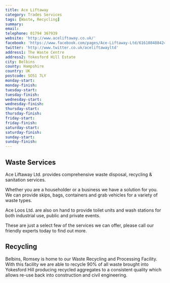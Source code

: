 ```yaml
---
title: Ace Liftaway
category: Trades Services
tags: [Waste, Recycling]
summary:
email: 
telephone: 01794 367939
website: 'http://www.aceliftaway.co.uk/'
facebook: 'https://www.facebook.com/pages/Ace-Liftaway-Ltd/616108488424339?fref=ts'
twitter: 'http://www.twitter.co.uk/aceliftawayltd'
address1: The Waste Centre
address2: Yokesford Hill Estate
city: Belbins
county: Hampshire
country: UK
postcode: SO51 7LY
monday-start: 
monday-finish: 
tuesday-start: 
tuesday-finish: 
wednesday-start: 
wednesday-finish: 
thursday-start: 
thursday-finish: 
friday-start: 
friday-finish: 
saturday-start: 
saturday-finish: 
sunday-start: 
sunday-finish: 
---
```

## Waste Services

Ace Liftaway Ltd. provides comprehensive waste disposal, recycling & sanitation services.

Whether you are a householder or a business we have a solution for you. We can provide skips, bags, containers and grab vehicles for a variety of waste types.

Ace Loos Ltd. are also on hand to provide toilet units and wash stations for both industrial use, public and private events.

These are just a select few of the services we can offer, please call our friendly experts today to find out more.

## Recycling

Belbins, Romsey is home to our Waste Recycling and Processing Facility. With this facility we are able to recycle 90% of all waste brought into Yokesford Hill producing recycled aggregates to a consistent quality which allows re-use back into construction and civil engineering.
